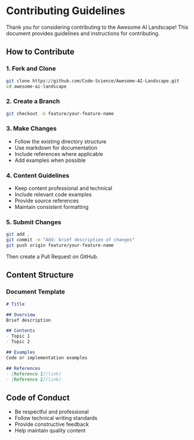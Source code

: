# Contributing Guidelines

Thank you for considering contributing to the Awesome AI Landscape! This document provides guidelines and instructions for contributing.

## How to Contribute

### 1. Fork and Clone
```bash
git clone https://github.com/Code-Science/Awesome-AI-Landscape.git
cd awesome-ai-landscape
```

### 2. Create a Branch
```bash
git checkout -b feature/your-feature-name
```

### 3. Make Changes
- Follow the existing directory structure
- Use markdown for documentation
- Include references where applicable
- Add examples when possible

### 4. Content Guidelines
- Keep content professional and technical
- Include relevant code examples
- Provide source references
- Maintain consistent formatting

### 5. Submit Changes
```bash
git add .
git commit -m "Add: brief description of changes"
git push origin feature/your-feature-name
```

Then create a Pull Request on GitHub.

## Content Structure

### Document Template
```markdown
# Title

## Overview
Brief description

## Contents
- Topic 1
- Topic 2

## Examples
Code or implementation examples

## References
- [Reference 1](link)
- [Reference 2](link)
```

## Code of Conduct
- Be respectful and professional
- Follow technical writing standards
- Provide constructive feedback
- Help maintain quality content